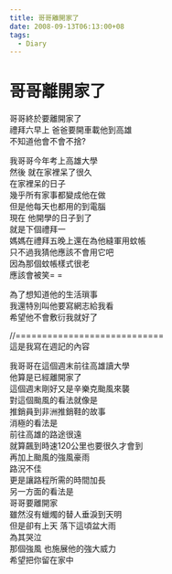 ```yaml
---
title: 哥哥離開家了
date: 2008-09-13T06:13:00+08
tags:
  - Diary
---
```

# 哥哥離開家了

哥哥終於要離開家了  
禮拜六早上 爸爸要開車載他到高雄  
不知道他會不會不捨?  
  
我哥哥今年考上高雄大學  
然後 就在家裡呆了很久  
在家裡呆的日子  
幾乎所有家事都變成他在做  
但是他每天也都用的到電腦  
現在 他開學的日子到了  
就是下個禮拜一  
媽媽在禮拜五晚上還在為他縫軍用蚊帳  
只不過我猜他應該不會用它吧  
因為那個蚊帳樣式很老  
應該會被笑= =  
  
為了想知道他的生活瑣事  
我還特別叫他要寫網志給我看  
希望他不會敷衍我就好了  
  
//============================  
這是我寫在週記的內容  
  
我哥哥在這個週末前往高雄讀大學  
他算是已經離開家了  
這個週末剛好又是辛樂克颱風來襲  
對這個颱風的看法就像是  
推銷員到非洲推銷鞋的故事  
消極的看法是  
前往高雄的路途很遠  
就算飆到時速120公里也要很久才會到  
再加上颱風的強風豪雨  
路況不佳  
更是讓路程所需的時間加長  
另一方面的看法是  
哥哥要離開家  
雖然沒有蠟燭的替人垂淚到天明  
但是卻有上天 落下這頃盆大雨  
為其哭泣  
那個強風 也施展他的強大威力  
希望把你留在家中
